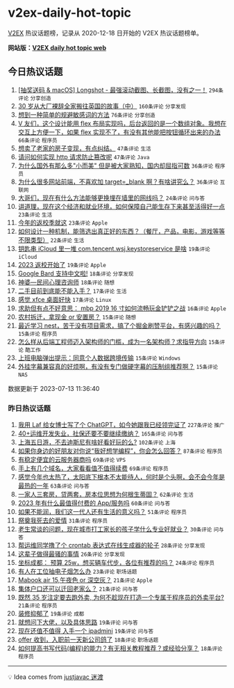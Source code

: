 # v2ex-daily-hot-topic

[V2EX](https://www.v2ex.com/) 热议话题榜，记录从 2020-12-18 日开始的 V2EX 热议话题榜单。

**网站版：[V2EX daily hot topic web](https://boojack.github.io/v2ex-daily-hot-topic-web/)**

## 今日热议话题

<!-- TODAY BEGIN -->

1. [[抽奖送码 & macOS] Longshot - 最强滚动截图、长截图，没有之一！](https://www.v2ex.com/t/956351) `294条评论` `分享创造`
1. [30 岁从大厂裸辞全家搬往英国的故事（中）](https://www.v2ex.com/t/956323) `160条评论` `分享发现`
1. [想到一种简单的规避敏感词的方法](https://www.v2ex.com/t/956482) `76条评论` `分享创造`
1. [V 友们，这个设计能用 flex 布局实现吗，后台返回的是一个数组对象。我想在交互上方便一下，如果 flex 实现不了，有没有其他能把按钮循环出来的办法](https://www.v2ex.com/t/956387) `66条评论` `程序员`
1. [想卖了老家的房子变现，有点纠结。](https://www.v2ex.com/t/956428) `47条评论` `生活`
1. [请问如何实现 http 请求防止篡改呢](https://www.v2ex.com/t/956327) `47条评论` `Java`
1. [为什么国外有那么多"小而美" 但是被大家熟知，国内却屈指可数](https://www.v2ex.com/t/956529) `36条评论` `程序员`
1. [为什么很多网站前端，不喜欢加 target=_blank 啊？有啥讲究么？](https://www.v2ex.com/t/956422) `36条评论` `互联网`
1. [大哥们，现在有什么方法能够更换埋在墙里的网线吗？](https://www.v2ex.com/t/956403) `24条评论` `问与答`
1. [讲道理，现在这个经济和就业环境，如何保障自己能生存下来甚至活得好一点](https://www.v2ex.com/t/956374) `23条评论` `生活`
1. [今年的返校季就这](https://www.v2ex.com/t/956339) `23条评论` `Apple`
1. [如何设计一种机制，能筛选出真正好的东西？（餐厅，产品，电影，游戏等等不限类型）](https://www.v2ex.com/t/956515) `22条评论` `生活`
1. [钥匙串 iCloud 里一堆 com.tencent.wsj.keystoreservice 是啥](https://www.v2ex.com/t/956444) `19条评论` `iCloud`
1. [2023 返校开始了](https://www.v2ex.com/t/956340) `19条评论` `Apple`
1. [Google Bard 支持中文啦!](https://www.v2ex.com/t/956455) `18条评论` `分享发现`
1. [神婆—民间心理咨询师](https://www.v2ex.com/t/956399) `18条评论` `随想`
1. [二手目前到底能不能入手？](https://www.v2ex.com/t/956449) `17条评论` `生活`
1. [感觉 xfce 桌面好快](https://www.v2ex.com/t/956376) `17条评论` `Linux`
1. [求助但有点不好意思： mbp 2019 16 寸如何流畅玩金铲铲之战](https://www.v2ex.com/t/956402) `16条评论` `Apple`
1. [农村拆迁，拿现金 or 安置房？](https://www.v2ex.com/t/956507) `15条评论` `随想`
1. [最近学习 nest，苦于没有项目需求，搞了个掘金刷赞平台，有感兴趣的吗？](https://www.v2ex.com/t/956499) `15条评论` `程序员`
1. [怎么样从后端工程师迈入架构师的门槛，成为一名架构师？求指导方向](https://www.v2ex.com/t/956362) `15条评论` `酷工作`
1. [上班电脑弹出提示：同意个人数据跨境传输](https://www.v2ex.com/t/956355) `15条评论` `Windows`
1. [外挂字幕兼容真的好烦啊，有没有专门做硬字幕的压制组推荐啊？](https://www.v2ex.com/t/956344) `15条评论` `NAS`

数据更新于 2023-07-13 11:36:40

<!-- TODAY END -->

### 昨日热议话题

<!-- YESTERDAY BEGIN -->

1. [我用 Laf 给女博士写了个 ChatGPT，如今她跟我已经领完证了](https://www.v2ex.com/t/956180) `227条评论` `推广`
1. [40+运维开发失业，社保还要不要继续缴纳？](https://www.v2ex.com/t/956023) `165条评论` `问与答`
1. [上海五日游，不去迪斯尼有啥好看好玩的么?](https://www.v2ex.com/t/956025) `102条评论` `上海`
1. [如果你身边的好朋友对你说“我好想学编程”，你会怎么回答？](https://www.v2ex.com/t/956092) `87条评论` `程序员`
1. [有稳定便宜的云服务器商吗](https://www.v2ex.com/t/956033) `69条评论` `VPS`
1. [手上有几个域名，大家看看值不值得续费](https://www.v2ex.com/t/956114) `69条评论` `程序员`
1. [感觉今年也太热了，太阳底下根本不太能待人，何时是个头啊，会不会今年是最热的一年](https://www.v2ex.com/t/956042) `63条评论` `问与答`
1. [一家人三套房，贷两套，房本位思想为何根生蒂固？](https://www.v2ex.com/t/956122) `62条评论` `生活`
1. [2023 年有什么最值得付费的 App/服务吗](https://www.v2ex.com/t/956044) `60条评论` `问与答`
1. [如果不能润，我们这一代人还有生活的意义吗？](https://www.v2ex.com/t/956291) `51条评论` `程序员`
1. [祭奠我死去的爱情](https://www.v2ex.com/t/956257) `31条评论` `程序员`
1. [老生常谈的问题，现在城市打工家长的孩子学什么专业好就业？](https://www.v2ex.com/t/956030) `30条评论` `问与答`
1. [帮运维同学撸了个 crontab 表达式在线生成器的轮子](https://www.v2ex.com/t/956178) `28条评论` `分享发现`
1. [这辈子做得最骚的事情](https://www.v2ex.com/t/956205) `26条评论` `分享发现`
1. [坐标成都： 预算 25w，想买辆车代步，各位有推荐的吗？](https://www.v2ex.com/t/956269) `24条评论` `程序员`
1. [有人在工位抽电子烟怎么办](https://www.v2ex.com/t/956110) `23条评论` `职场话题`
1. [Mabook air 15,午夜色 or 深空灰？](https://www.v2ex.com/t/956273) `21条评论` `Apple`
1. [集体户口还可以迁回老家么？](https://www.v2ex.com/t/956194) `21条评论` `问与答`
1. [既然 35 岁注定要去跑外卖, 为何不趁现在打造一个专属于程序员的外卖平台?](https://www.v2ex.com/t/956145) `21条评论` `程序员`
1. [装修抑郁了](https://www.v2ex.com/t/956222) `19条评论` `成都`
1. [就想问下大佬，以及具体思路](https://www.v2ex.com/t/956120) `19条评论` `问与答`
1. [现在还值不值得 入手一个 ipadmini](https://www.v2ex.com/t/956108) `19条评论` `问与答`
1. [offer 收到，入职前一天新公司鸽了](https://www.v2ex.com/t/956058) `18条评论` `职场话题`
1. [如何提高书写代码(编程)的能力？有无相关教程推荐？或经验分享？](https://www.v2ex.com/t/956053) `18条评论` `程序员`

<!-- YESTERDAY END -->

---

💡 Idea comes from [justjavac 迷渡](https://github.com/justjavac/)
